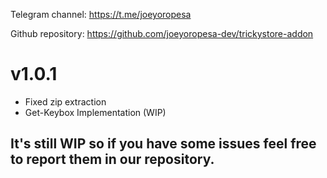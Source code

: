 Telegram channel:
https://t.me/joeyoropesa

Github repository:
https://github.com/joeyoropesa-dev/trickystore-addon

# v1.0.1

- Fixed zip extraction
- Get-Keybox Implementation (WIP)

## It's still WIP so if you have some issues feel free to report them in our repository.
